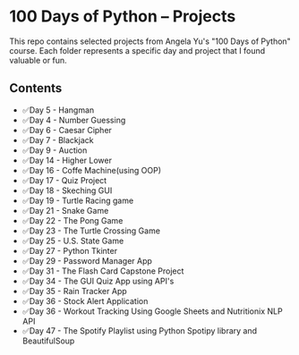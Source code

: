# 100 Days of Python – Projects

This repo contains selected projects from Angela Yu's "100 Days of Python" course. Each folder represents a specific day and project that I found valuable or fun.

## Contents

- ✅Day 5 - Hangman
- ✅Day 4 - Number Guessing
- ✅Day 6 - Caesar Cipher
- ✅Day 7 - Blackjack
- ✅Day 9 - Auction
- ✅Day 14 - Higher Lower
- ✅Day 16 - Coffe Machine(using OOP)
- ✅Day 17 - Quiz Project
- ✅Day 18 - Skeching GUI
- ✅Day 19 - Turtle Racing game
- ✅Day 21 - Snake Game
- ✅Day 22 - The Pong Game
- ✅Day 23 - The Turtle Crossing Game
- ✅Day 25 - U.S. State Game
- ✅Day 27 - Python Tkinter
- ✅Day 29 - Password Manager App
- ✅Day 31 - The Flash Card Capstone Project
- ✅Day 34 - The GUI Quiz App using API's
- ✅Day 35 - Rain Tracker App
- ✅Day 36 - Stock Alert Application
- ✅Day 36 - Workout Tracking Using Google Sheets and Nutritionix NLP API
- ✅Day 47 - The Spotify Playlist using Python Spotipy library and BeautifulSoup
